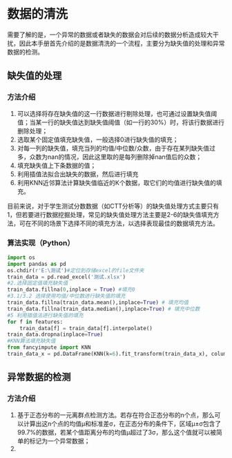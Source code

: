 # 数据的清洗

需要了解的是，一个异常的数据或者缺失的数据会对后续的数据分析造成较大干扰，因此本手册首先介绍的是数据清洗的一个流程，主要分为缺失值的处理和异常数据的检测。

## 缺失值的处理

### 方法介绍

1. 可以选择将存在缺失值的这一行数据进行剔除处理，也可通过设置缺失值阈值；当某一行的缺失值达到缺失值阈值（如一行的30%）时，将该行数据进行删除处理；
2. 选取某个固定值填充缺失值，一般选择0进行缺失值的填充；
3. 对每一列的缺失值，填充当列的均值/中位数/众数，由于存在某列缺失值过多，众数为nan的情况，因此这里取的是每列删除掉nan值后的众数；
4. 填充缺失值上下条数据的值；
5. 利用插值法拟合出缺失的数据，然后进行填充
6. 利用KNN近邻算法计算缺失值临近的K个数据，取它们的均值进行缺失值的填充。

目前来说，对于学生测试分数数据（如CTT分析等）的缺失值处理方式主要只有1，但若要进行数据挖掘处理，常见的缺失值处理方法主要是2-6的缺失值填充方法，可在不同的场景下选择不同的填充方法，以选择表现最佳的数据填充方法。

### 算法实现（Python）

```python
import os
import pandas as pd 
os.chdir(r'E:\测试')#定位到存储excel的file文件夹
train_data = pd.read_excel('测试.xlsx')
#2.选择固定值填充缺失值
train_data.fillna(0,inplace = True) #填充0
#3.1/3.2 选择使用均值/中位数进行缺失值的填充
train_data.fillna(train_data.mean(),inplace=True) # 填充均值
train_data.fillna(train_data.median(),inplace=True) # 填充中位数
#5 利用插值法进行缺失值的填充
for f in features: 
    train_data[f] = train_data[f].interpolate()
train_data.dropna(inplace=True)
#KNN算法填充缺失值
from fancyimpute import KNN
train_data_x = pd.DataFrame(KNN(k=6).fit_transform(train_data_x), columns=features)
```

## 异常数据的检测

### 方法介绍

1. 基于正态分布的一元离群点检测方法。若存在符合正态分布的n个点，那么可以计算出这n个点的均值μ和标准差σ，在正态分布的条件下，区域μ±σ包含了99.7%的数据，若某个值距离分布的均值μ超过了3σ，那么这个值就可以被简单的标记为一个异常数据；
2. 






